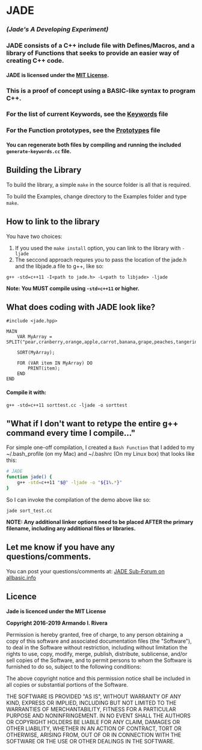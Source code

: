 # JADE

### *(Jade's A Developing Experiment)*

### JADE consists of a C++ include file with Defines/Macros, and a library of Functions that seeks to provide an easier way of creating C++ code.

#### JADE is licensed under the [MIT License](#Licence).


### This is a proof of concept using a BASIC-like syntax to program C++.

### For the list of current Keywords, see the [Keywords]() file

### For the Function prototypes, see the [Prototypes]() file

#### You can regenerate both files by compiling and running the included `generate-keywords.cc` file.

## Building the Library


To build the library, a simple `make` in the source folder is all that is required.

To build the Examples, change directory to the Examples folder and type `make`.

## How to link to the library
You have two choices:

1. If you used the `make install` option, you can link to the library with `-ljade`
2. The seccond approach requres you to pass the location of the jade.h and the libjade.a file to g++, like so:

`g++ -std=c++11 -I<path to jade.h> -L<path to libjade> -ljade`

**Note:  You MUST compile using `-std=c++11` or higher.**

## What does coding with JADE look like?

```
#include <jade.hpp>

MAIN
    VAR MyArray = SPLIT("pear,cranberry,orange,apple,carrot,banana,grape,peaches,tangerines",",");

    SORT(MyArray);

    FOR (VAR item IN MyArray) DO 
        PRINT(item);
    END
END
```

#### Compile it with:
`g++ -std=c++11 sorttest.cc -ljade -o sorttest`

## "What if I don't want to retype the entire g++ command every time I compile..."
For simple one-off compilation, I created a `Bash Function` that I added to my ~/.bash_profile (on my Mac) and ~/.bashrc (On my Linux box) that looks like this:

```bash
# JADE
function jade() { 
    g++ -std=c++11 "$@" -ljade -o "${1%.*}"
}
```

So I can invoke the compilation of the demo above like so:

`jade sort_test.cc`

**NOTE:  Any additional linker options need to be placed AFTER the primary filename, including any additional files or libraries.**

## Let me know if you have any questions/comments.

You can post your questions/comments at: [JADE Sub-Forum on allbasic.info](https://www.allbasic.info/forum/index.php?board=22.0)

## Licence ##

**Jade is licenced under the MIT License**

**Copyright 2016-2019 Armando I. Rivera**

Permission is hereby granted, free of charge, to any person obtaining a copy of this software and associated documentation files (the "Software"), to deal in the Software without restriction, including without limitation the rights to use, copy, modify, merge, publish, distribute, sublicense, and/or sell copies of the Software, and to permit persons to whom the Software is furnished to do so, subject to the following conditions:

The above copyright notice and this permission notice shall be included in all copies or substantial portions of the Software.

THE SOFTWARE IS PROVIDED "AS IS", WITHOUT WARRANTY OF ANY KIND, EXPRESS OR IMPLIED, INCLUDING BUT NOT LIMITED TO THE WARRANTIES OF MERCHANTABILITY, FITNESS FOR A PARTICULAR PURPOSE AND NONINFRINGEMENT. IN NO EVENT SHALL THE AUTHORS OR COPYRIGHT HOLDERS BE LIABLE FOR ANY CLAIM, DAMAGES OR OTHER LIABILITY, WHETHER IN AN ACTION OF CONTRACT, TORT OR OTHERWISE, ARISING FROM, OUT OF OR IN CONNECTION WITH THE SOFTWARE OR THE USE OR OTHER DEALINGS IN THE SOFTWARE.







